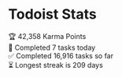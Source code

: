 
# Todoist Stats

<!-- TODO-IST:START -->
🏆  42,358 Karma Points           
🌸  Completed 7 tasks today           
✅  Completed 16,916 tasks so far           
⏳  Longest streak is 209 days
<!-- TODO-IST:END -->
